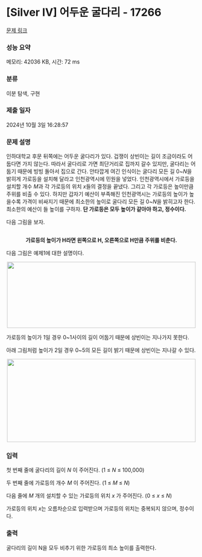 # [Silver IV] 어두운 굴다리 - 17266 

[문제 링크](https://www.acmicpc.net/problem/17266) 

### 성능 요약

메모리: 42036 KB, 시간: 72 ms

### 분류

이분 탐색, 구현

### 제출 일자

2024년 10월 3일 16:28:57

### 문제 설명

<p>인하대학교 후문 뒤쪽에는 어두운 굴다리가 있다. 겁쟁이 상빈이는 길이 조금이라도 어둡다면 가지 않는다. 따라서 굴다리로 가면 최단거리로 집까지 갈수 있지만, 굴다리는 어둡기 때문에 빙빙 돌아서 집으로 간다. 안타깝게 여긴 인식이는 굴다리 모든 길 0~<em>N</em>을 밝히게 가로등을 설치해 달라고 인천광역시에 민원을 넣었다. 인천광역시에서 가로등을 설치할 개수 <em>M</em>과 각 가로등의 위치 <em>x</em>들의 결정을 끝냈다. 그리고 각 가로등은 높이만큼 주위를 비출 수 있다. 하지만 갑자기 예산이 부족해진 인천광역시는 가로등의 높이가 높을수록 가격이 비싸지기 때문에 최소한의 높이로 굴다리 모든 길 0~<em>N</em>을 밝히고자 한다. 최소한의 예산이 들 높이를 구하자.<strong> 단 가로등은 모두 높이가 같아야 하고, 정수이다.</strong></p>

<p>다음 그림을 보자.</p>

<p style="text-align: center;"><img alt="" src=""></p>

<p style="text-align: center;"><strong>가로등의 높이가 H라면 왼쪽으로 H, 오른쪽으로 H만큼 주위를 비춘다.</strong></p>

<p>다음 그림은 예제1에 대한 설명이다.</p>

<p style="text-align: center;"><img alt="" src="" style="height: 175px; width: 500px;"></p>

<p>가로등의 높이가 1일 경우 0~1사이의 길이 어둡기 때문에 상빈이는 지나가지 못한다.</p>

<p>아래 그림처럼 높이가 2일 경우 0~5의 모든 길이 밝기 때문에 상빈이는 지나갈 수 있다.</p>

<p style="text-align: center;"><img alt="" src="" style="height: 220px; width: 500px;"></p>

### 입력 

 <p>첫 번째 줄에 굴다리의 길이 <em>N </em>이 주어진다. (1 ≤ <em>N</em> ≤ 100,000)</p>

<p>두 번째 줄에 가로등의 개수 <em>M </em>이 주어진다. (1 ≤ <em>M</em> ≤ <em>N</em>)</p>

<p>다음 줄에 <em>M </em>개의 설치할 수 있는 가로등의 위치 <em>x </em>가 주어진다. (0 ≤ <em>x</em> ≤ <i>N</i>)</p>

<p>가로등의 위치 <em>x</em>는 오름차순으로 입력받으며 가로등의 위치는 중복되지 않으며, 정수이다.</p>

### 출력 

 <p>굴다리의 길이 N을 모두 비추기 위한 가로등의 최소 높이를 출력한다.</p>

